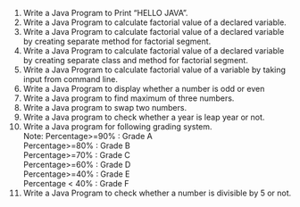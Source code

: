 1.	Write a Java Program to Print “HELLO JAVA”.    
2.	Write a Java Program to calculate factorial value of a declared variable.  
3.	Write a Java Program to calculate factorial value of a declared variable by creating separate method for factorial segment.  
4.	Write a Java Program to calculate factorial value of a declared variable by creating separate class and method for factorial segment.  
5.	Write a Java Program to calculate factorial value of a variable by taking input from command line. 
6.	Write a Java Program to display whether a number is odd or even  
7.	Write a Java program to find maximum of three numbers.  
8.	Write a Java program to swap two numbers.  
9.	Write a Java program to check whether a year is leap year or not.  
10.	Write a Java program for following grading system.  
Note: Percentage>=90% : Grade A  
Percentage>=80% : Grade B  
Percentage>=70% : Grade C  
Percentage>=60% : Grade D  
Percentage>=40% : Grade E  
Percentage < 40% : Grade F 
11.	Write a Java Program to check whether a number is divisible by 5 or not. 
